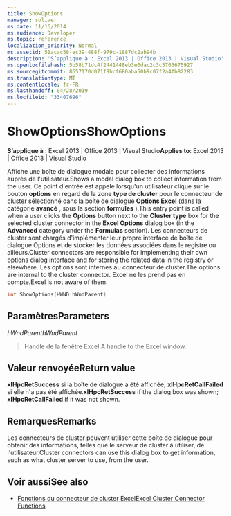 ```yaml
---
title: ShowOptions
manager: soliver
ms.date: 11/16/2014
ms.audience: Developer
ms.topic: reference
localization_priority: Normal
ms.assetid: 51acac58-ec39-488f-979c-1887dc2ab94b
description: 'S’applique à : Excel 2013 | Office 2013 | Visual Studio'
ms.openlocfilehash: 5b58b71dc4f2441448eb3e0dac2c3c5763675927
ms.sourcegitcommit: 8657170d071f9bcf680aba50b9c07f2a4fb82283
ms.translationtype: MT
ms.contentlocale: fr-FR
ms.lasthandoff: 04/28/2019
ms.locfileid: "33407696"
---
```

# <a name="showoptions"></a><span data-ttu-id="94b56-103">ShowOptions</span><span class="sxs-lookup"><span data-stu-id="94b56-103">ShowOptions</span></span>

<span data-ttu-id="94b56-104">**S’applique à** : Excel 2013 | Office 2013 | Visual Studio</span><span class="sxs-lookup"><span data-stu-id="94b56-104">**Applies to**: Excel 2013 | Office 2013 | Visual Studio</span></span> 
  
<span data-ttu-id="94b56-105">Affiche une boîte de dialogue modale pour collecter des informations auprès de l'utilisateur.</span><span class="sxs-lookup"><span data-stu-id="94b56-105">Shows a modal dialog box to collect information from the user.</span></span> <span data-ttu-id="94b56-106">Ce point d'entrée est appelé lorsqu'un utilisateur clique sur le bouton **options** en regard de la zone **type de cluster** pour le connecteur de cluster sélectionné dans la boîte de dialogue **Options Excel** (dans la catégorie **avancé** , sous la section **formules** ).</span><span class="sxs-lookup"><span data-stu-id="94b56-106">This entry point is called when a user clicks the **Options** button next to the **Cluster type** box for the selected cluster connector in the **Excel Options** dialog box (in the **Advanced** category under the **Formulas** section).</span></span> <span data-ttu-id="94b56-107">Les connecteurs de cluster sont chargés d'implémenter leur propre interface de boîte de dialogue Options et de stocker les données associées dans le registre ou ailleurs.</span><span class="sxs-lookup"><span data-stu-id="94b56-107">Cluster connectors are responsible for implementing their own options dialog interface and for storing the related data in the registry or elsewhere.</span></span> <span data-ttu-id="94b56-108">Les options sont internes au connecteur de cluster.</span><span class="sxs-lookup"><span data-stu-id="94b56-108">The options are internal to the cluster connector.</span></span> <span data-ttu-id="94b56-109">Excel ne les prend pas en compte.</span><span class="sxs-lookup"><span data-stu-id="94b56-109">Excel is not aware of them.</span></span> 
  
```cpp
int ShowOptions(HWND hWndParent)
```

## <a name="parameters"></a><span data-ttu-id="94b56-110">Paramètres</span><span class="sxs-lookup"><span data-stu-id="94b56-110">Parameters</span></span>

<span data-ttu-id="94b56-111">_hWndParent_</span><span class="sxs-lookup"><span data-stu-id="94b56-111">_hWndParent_</span></span>
  
> <span data-ttu-id="94b56-112">Handle de la fenêtre Excel.</span><span class="sxs-lookup"><span data-stu-id="94b56-112">A handle to the Excel window.</span></span>
    
## <a name="return-value"></a><span data-ttu-id="94b56-113">Valeur renvoyée</span><span class="sxs-lookup"><span data-stu-id="94b56-113">Return value</span></span>

<span data-ttu-id="94b56-114">**xlHpcRetSuccess** si la boîte de dialogue a été affichée; **xlHpcRetCallFailed** si elle n'a pas été affichée.</span><span class="sxs-lookup"><span data-stu-id="94b56-114">**xlHpcRetSuccess** if the dialog box was shown; **xlHpcRetCallFailed** if it was not shown.</span></span> 
  
## <a name="remarks"></a><span data-ttu-id="94b56-115">Remarques</span><span class="sxs-lookup"><span data-stu-id="94b56-115">Remarks</span></span>

<span data-ttu-id="94b56-116">Les connecteurs de cluster peuvent utiliser cette boîte de dialogue pour obtenir des informations, telles que le serveur de cluster à utiliser, de l'utilisateur.</span><span class="sxs-lookup"><span data-stu-id="94b56-116">Cluster connectors can use this dialog box to get information, such as what cluster server to use, from the user.</span></span>
  
## <a name="see-also"></a><span data-ttu-id="94b56-117">Voir aussi</span><span class="sxs-lookup"><span data-stu-id="94b56-117">See also</span></span>

- [<span data-ttu-id="94b56-118">Fonctions du connecteur de cluster Excel</span><span class="sxs-lookup"><span data-stu-id="94b56-118">Excel Cluster Connector Functions</span></span>](excel-cluster-connector-functions.md)

